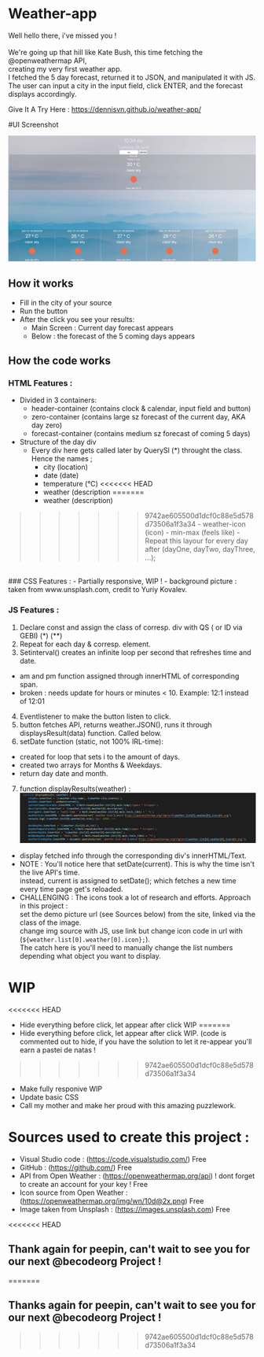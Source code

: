 # Weather-app
Well hello there, i've missed you !<br> <br>
We're going up that hill like Kate Bush, this time fetching the @openweathermap API,<br> creating my very first weather app.<br>
I fetched the 5 day forecast, returned it to JSON, and manipulated it with JS. <br>
The user can input a city in the input field, click ENTER, and the forecast displays accordingly.

Give It A Try Here : https://dennisvn.github.io/weather-app/ 

#UI Screenshot

![Screenshot](https://github.com/DennisVN/weather-app/blob/master/images/screenshotUIWeatherApi.png)

## How it works
- Fill in the city of your source
- Run the button
- After the click you see your results:
    - Main Screen : Current day forecast appears
    - Below : the forecast of the 5 coming days appears
    
## How the code works 
### HTML Features : 
- Divided in 3 containers:
    - header-container (contains clock & calendar, input field and button) 
    - zero-container (contains large sz forecast of the current day, AKA day zero) 
    - forecast-container (contains medium sz forecast of coming 5 days) 
- Structure of the day div
    -   Every div here gets called later by QuerySl (*) throught the class. Hence the names ; 
        - city  (location)
        - date (date)
        - temperature (°C)
<<<<<<< HEAD
        - weather (description
=======
        - weather (description)
>>>>>>> 9742ae605500d1dcf0c88e5d578d73506a1f3a34
        - weather-icon (icon) 
        - min-max (feels like) 
    -   Repeat this layour for every day after (dayOne, dayTwo, dayThree, ...);  
<br>
### CSS Features : 
- Partially responsive, WIP ! 
- background picture : taken from www.unsplash.com, credit to Yuriy Kovalev. 

### JS Features :
1) Declare const and assign the class of corresp. div with QS ( or ID via GEBI) (*) (**)
2) Repeat for each day & corresp. element.
3) Setinterval() creates an infinite loop per second that refreshes time and date.
  - am and pm function assigned through innerHTML of corresponding span. 
  - broken : needs update for hours or minutes < 10. Example: 12:1 instead of 12:01
4) Eventlistener to make the button listen to click. 
5) button fetches API, returns weather.JSON(), runs it through displaysResult(data) function. Called below. 
6) setDate function (static, not 100% IRL-time):
  - created for loop that sets i to the amount of days. 
  - created two arrays for Months & Weekdays.
  - return day date and month.
7) function displayResults(weather) :
![Screenshot](https://github.com/DennisVN/weather-app/blob/master/images/screenshotDisplayResult.png)
  - display fetched info through the corresponding div's innerHTML/Text.
  - NOTE : You'll notice here that setDate(current). This is why the time isn't the live API's time.<br>
  instead, current is assigned to setDate(); which fetches a new time every time page get's reloaded.
  - CHALLENGING : The icons took a lot of research and efforts. Approach in this project : <br>
  set the demo picture url (see Sources below) from the site, linked via the class of the image.<br>
  change img source with JS, use link but change icon code in url with (`${weather.list[0].weather[0].icon};`).<br>
  The catch here is you'll need to manually change the list numbers depending what object you want to display.
  
  # WIP 
  
<<<<<<< HEAD
  - Hide everything before click, let appear after click WIP
=======
  - Hide everything before click, let appear after click WIP. (code is commented out to hide, if you have the solution to let it re-appear you'll earn a pastei de natas !
>>>>>>> 9742ae605500d1dcf0c88e5d578d73506a1f3a34
  - Make fully responive WIP
  - Update basic CSS
  - Call my mother and make her proud with this amazing puzzlework. 

# Sources used to create this project : 
- Visual Studio code : (https://code.visualstudio.com/) Free
- GitHub : (https://github.com/) Free
- API from Open Weather : (https://openweathermap.org/api) ! dont forget to create an account for your key ! Free
- Icon source from Open Weather :(https://openweathermap.org/img/wn/10d@2x.png) Free 
- Image taken from Unsplash : (https://images.unsplash.com) Free
    
<<<<<<< HEAD
## Thank again for peepin, can't wait to see you for our next @becodeorg Project ! 
=======
## Thanks again for peepin, can't wait to see you for our next @becodeorg Project ! 
>>>>>>> 9742ae605500d1dcf0c88e5d578d73506a1f3a34
